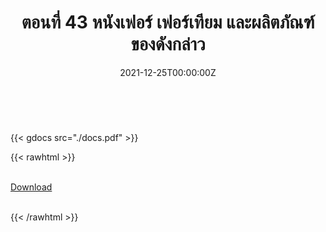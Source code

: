 ﻿---
linktitle: 43  หนังเฟอร์ เฟอร์เทียม และผลิตภัณฑ์ของดังกล่าว

title:  ตอนที่ 43  หนังเฟอร์ เฟอร์เทียม และผลิตภัณฑ์ของดังกล่าว
date: "2021-12-25T00:00:00Z"
lastmod: "2021-12-25T00:00:00Z"
draft: false
toc: false 
type: series 
categories: ["พิกัดศุลกากร"]
tags: ["รหัสสถิติ"]
authors: ["admin"]
menu:
  ts_2022:
    parent: รหัสสถิติสินค้า ฉบับปี 2565
    weight: 40

weight: 40
---

<br>

{{< gdocs src="./docs.pdf" >}}


{{< rawhtml >}}
<br>

<br>
<div class="article-tags">
<a class="badge badge-danger" href="./docs.pdf" target="_blank" id="download_files_new">Download</a>

</div>
<br>

{{< /rawhtml >}}
